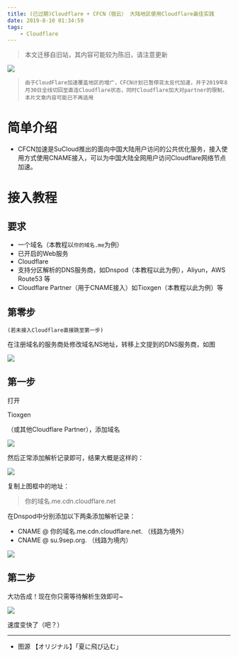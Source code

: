 ```yaml
---
title: (已过期)Cloudflare + CFCN（宿云） 大陆地区使用Cloudflare最佳实践
date: 2019-8-10 01:34:59
tags: 
    - Cloudflare
---
```


> 本文迁移自旧站，其内容可能较为陈旧，请注意更新

![](https://file-cdn.qmcmc.cn/usr/uploads/2019/08/4091655059.jpg)

> `由于CloudFlare加速覆盖地区的增广，CFCN计划已暂停亚太反代加速，并于2019年8月30日全线切回至直连Cloudflare状态，同时Cloudflare加大对partner的限制，本片文章内容可能已不再适用`
> 

# 简单介绍

- CFCN加速是SuCloud推出的面向中国大陆用户访问的公共优化服务，接入使用方式使用CNAME接入，可以为中国大陆全网用户访问Cloudflare网络节点加速。

<!-- more -->

# 接入教程

## 要求

- 一个域名（本教程以`你的域名.me`为例）
- 已开启的Web服务
- Cloudflare
- 支持分区解析的DNS服务商，如Dnspod（本教程以此为例），Aliyun，AWS Route53 等
- Cloudflare Partner（用于CNAME接入）如Tioxgen（本教程以此为例）等

## 第零步

```
(若未接入Cloudflare直接跳至第一步)
```

在注册域名的服务商处修改域名NS地址，转移上文提到的DNS服务商，如图

![](https://file-cdn.qmcmc.cn/usr/uploads/2019/08/986455726.png)

## 第一步

打开

Tioxgen

（或其他Cloudflare Partner），添加域名

![](https://file-cdn.qmcmc.cn/usr/uploads/2019/08/406879918.png)

然后正常添加解析记录即可，结果大概是这样的：

![](https://file-cdn.qmcmc.cn/usr/uploads/2019/08/2341613858.png)

复制上图框中的地址：

> 你的域名.me.cdn.cloudflare.net
> 

在Dnspod中分别添加以下两条添加解析记录：

- CNAME @ 你的域名.me.cdn.cloudflare.net. （线路为境外）
- CNAME @ su.9sep.org. （线路为境内）

![](https://file-cdn.qmcmc.cn/usr/uploads/2019/08/2536871973.png)

## 第二步

大功告成！现在你只需等待解析生效即可~

![](https://file-cdn.qmcmc.cn/usr/uploads/2019/08/1983744345.png)

速度变快了（吧？）

---

- 图源 【オリジナル】「夏に飛び込む」